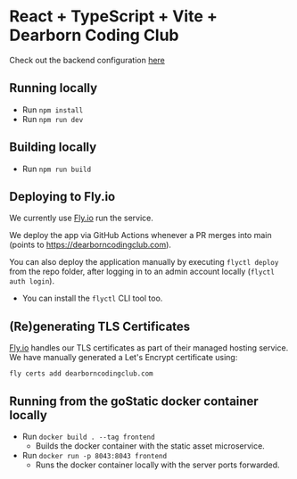 # React + TypeScript + Vite + Dearborn Coding Club

Check out the backend configuration [here](https://github.com/dearborn-coding-club/website-base-backend)

## Running locally
- Run `npm install`
- Run `npm run dev`

## Building locally
- Run `npm run build`

## Deploying to Fly.io
We currently use [Fly.io](https://fly.io) run the service.

We deploy the app via GitHub Actions whenever a PR merges into main (points to https://dearborncodingclub.com).
 
You can also deploy the application manually by executing `flyctl deploy` from the repo folder, after logging in to an admin account locally (`flyctl auth login`).
- You can install the `flyctl` CLI tool too.

## (Re)generating TLS Certificates
[Fly.io](https://fly.io) handles our TLS certificates as part of their managed hosting service. We have manually generated a Let's Encrypt certificate using:

`fly certs add dearborncodingclub.com`

## Running from the goStatic docker container locally
- Run `docker build . --tag frontend`
  - Builds the docker container with the static asset microservice.
- Run `docker run -p 8043:8043 frontend`
  - Runs the docker container locally with the server ports forwarded.